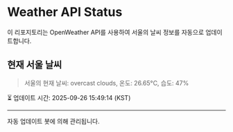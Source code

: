 
# Weather API Status

이 리포지토리는 OpenWeather API를 사용하여 서울의 날씨 정보를 자동으로 업데이트합니다.

## 현재 서울 날씨
> 서울의 현재 날씨: overcast clouds, 온도: 26.65°C, 습도: 47%

⏳ 업데이트 시간: 2025-09-26 15:49:14 (KST)

---
자동 업데이트 봇에 의해 관리됩니다.
